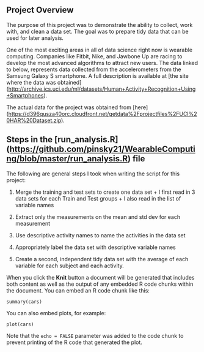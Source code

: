 
## Project Overview
The purpose of this project was to demonstrate the ability to collect, work with, and clean a data set. The goal was to prepare tidy data that can be used for later analysis.

One of the most exciting areas in all of data science right now is wearable computing. Companies like Fitbit, Nike, and Jawbone Up are racing to develop the most advanced algorithms to attract new users. The data linked to below, represents data collected from the accelerometers from the Samsung Galaxy S smartphone. A full description is available at [the site where the data was obtained] (http://archive.ics.uci.edu/ml/datasets/Human+Activity+Recognition+Using+Smartphones).

The actual data for the project was obtained from [here] (https://d396qusza40orc.cloudfront.net/getdata%2Fprojectfiles%2FUCI%20HAR%20Dataset.zip).

## Steps in the [run_analysis.R] (https://github.com/pinsky21/WearableComputing/blob/master/run_analysis.R) file

The following are general steps I took when writing the script for this project:

1. Merge the training and test sets to create one data set
        + I first read in 3 data sets for each Train and Test groups
        + I also read in the list of variable names
        
2. Extract only the measurements on the mean and std dev for each measurement
3. Use descriptive activity names to name the activities in the data set
4. Appropriately label the data set with descriptive variable names
5. Create a second, independent tidy data set with the average of each variable for each subject and each activity.


When you click the **Knit** button a document will be generated that includes both content as well as the output of any embedded R code chunks within the document. You can embed an R code chunk like this:

```{r}
summary(cars)
```

You can also embed plots, for example:

```{r, echo=FALSE}
plot(cars)
```

Note that the `echo = FALSE` parameter was added to the code chunk to prevent printing of the R code that generated the plot.
